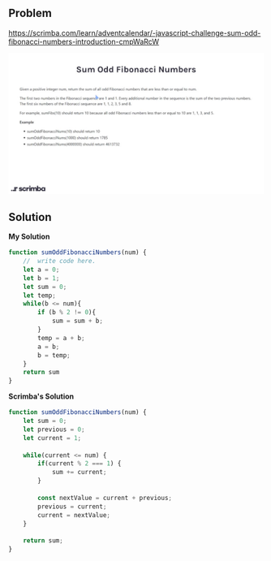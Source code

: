## Problem 

https://scrimba.com/learn/adventcalendar/-javascript-challenge-sum-odd-fibonacci-numbers-introduction-cmpWaRcW

<img src="./problem.JPG">

## Solution

**My Solution**

```javascript
function sumOddFibonacciNumbers(num) {
    //  write code here.
    let a = 0;
    let b = 1;
    let sum = 0;
    let temp;
    while(b <= num){
        if (b % 2 != 0){
            sum = sum + b;
        }
        temp = a + b;
        a = b;
        b = temp;
    }
    return sum
}
```

**Scrimba's Solution**

```javascript
function sumOddFibonacciNumbers(num) {
    let sum = 0;
    let previous = 0;
    let current = 1;
    
    while(current <= num) {
        if(current % 2 === 1) {
            sum += current;
        }
        
        const nextValue = current + previous;
        previous = current;
        current = nextValue;
    }
    
    return sum;
}

```